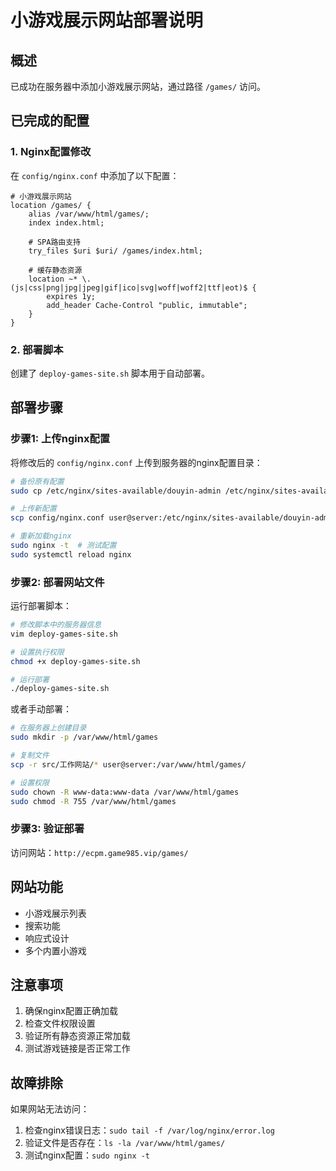 # 小游戏展示网站部署说明

## 概述
已成功在服务器中添加小游戏展示网站，通过路径 `/games/` 访问。

## 已完成的配置

### 1. Nginx配置修改
在 `config/nginx.conf` 中添加了以下配置：

```nginx
# 小游戏展示网站
location /games/ {
    alias /var/www/html/games/;
    index index.html;

    # SPA路由支持
    try_files $uri $uri/ /games/index.html;

    # 缓存静态资源
    location ~* \.(js|css|png|jpg|jpeg|gif|ico|svg|woff|woff2|ttf|eot)$ {
        expires 1y;
        add_header Cache-Control "public, immutable";
    }
}
```

### 2. 部署脚本
创建了 `deploy-games-site.sh` 脚本用于自动部署。

## 部署步骤

### 步骤1: 上传nginx配置
将修改后的 `config/nginx.conf` 上传到服务器的nginx配置目录：

```bash
# 备份原有配置
sudo cp /etc/nginx/sites-available/douyin-admin /etc/nginx/sites-available/douyin-admin.backup

# 上传新配置
scp config/nginx.conf user@server:/etc/nginx/sites-available/douyin-admin

# 重新加载nginx
sudo nginx -t  # 测试配置
sudo systemctl reload nginx
```

### 步骤2: 部署网站文件
运行部署脚本：

```bash
# 修改脚本中的服务器信息
vim deploy-games-site.sh

# 设置执行权限
chmod +x deploy-games-site.sh

# 运行部署
./deploy-games-site.sh
```

或者手动部署：

```bash
# 在服务器上创建目录
sudo mkdir -p /var/www/html/games

# 复制文件
scp -r src/工作网站/* user@server:/var/www/html/games/

# 设置权限
sudo chown -R www-data:www-data /var/www/html/games
sudo chmod -R 755 /var/www/html/games
```

### 步骤3: 验证部署
访问网站：`http://ecpm.game985.vip/games/`

## 网站功能
- 小游戏展示列表
- 搜索功能
- 响应式设计
- 多个内置小游戏

## 注意事项
1. 确保nginx配置正确加载
2. 检查文件权限设置
3. 验证所有静态资源正常加载
4. 测试游戏链接是否正常工作

## 故障排除
如果网站无法访问：
1. 检查nginx错误日志：`sudo tail -f /var/log/nginx/error.log`
2. 验证文件是否存在：`ls -la /var/www/html/games/`
3. 测试nginx配置：`sudo nginx -t`